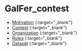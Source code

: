 # GalFer_contest

- [Motivation](https://github.com/cadema-PoliTO/GalFer_contest/blob/main/Presentations/motivation.pdf) {:target="_blank"}
- [Contest](https://github.com/cadema-PoliTO/GalFer_contest/blob/main/Presentations/contest.pdf) {:target="_blank"}
- [Organization](https://github.com/cadema-PoliTO/GalFer_contest/blob/main/Presentations/organization.pdf) {:target="_blank"}
- [Rules](https://github.com/cadema-PoliTO/GalFer_contest/blob/main/Presentations/rules.pdf) {:target="_blank"}
- [Dataset](https://github.com/cadema-PoliTO/GalFer_contest/blob/main/Presentations/dataset.pdf) {:target="_blank"}
